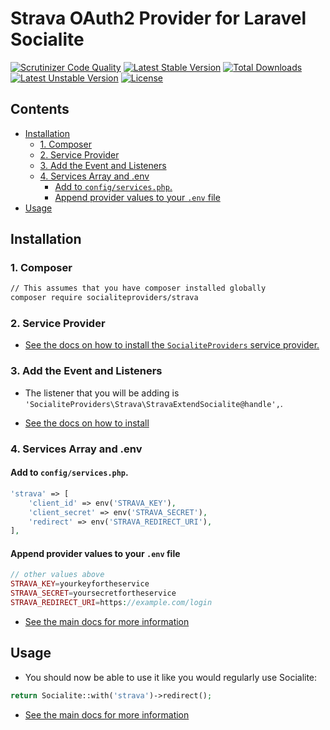 # Strava OAuth2 Provider for Laravel Socialite

[![Scrutinizer Code Quality](https://img.shields.io/scrutinizer/g/SocialiteProviders/Strava.svg?style=flat-square)](https://scrutinizer-ci.com/g/SocialiteProviders/Strava/?branch=master)
[![Latest Stable Version](https://img.shields.io/packagist/v/socialiteproviders/strava.svg?style=flat-square)](https://packagist.org/packages/socialiteproviders/strava)
[![Total Downloads](https://img.shields.io/packagist/dt/socialiteproviders/strava.svg?style=flat-square)](https://packagist.org/packages/socialiteproviders/strava)
[![Latest Unstable Version](https://img.shields.io/packagist/vpre/socialiteproviders/strava.svg?style=flat-square)](https://packagist.org/packages/socialiteproviders/strava)
[![License](https://img.shields.io/packagist/l/socialiteproviders/strava.svg?style=flat-square)](https://packagist.org/packages/socialiteproviders/strava)

<!-- START doctoc generated TOC please keep comment here to allow auto update -->
<!-- DON'T EDIT THIS SECTION, INSTEAD RE-RUN doctoc TO UPDATE -->
## Contents

- [Installation](#installation)
  - [1. Composer](#1-composer)
  - [2. Service Provider](#2-service-provider)
  - [3. Add the Event and Listeners](#3-add-the-event-and-listeners)
  - [4. Services Array and .env](#4-services-array-and-env)
    - [Add to `config/services.php`.](#add-to-configservicesphp)
    - [Append provider values to your `.env` file](#append-provider-values-to-your-env-file)
- [Usage](#usage)

<!-- END doctoc generated TOC please keep comment here to allow auto update -->


## Installation

### 1. Composer

```bash
// This assumes that you have composer installed globally
composer require socialiteproviders/strava
```

### 2. Service Provider

* [See the docs on how to install the `SocialiteProviders` service provider.](https://github.com/SocialiteProviders/Manager#2-service-provider)


### 3. Add the Event and Listeners

* The listener that you will be adding is `'SocialiteProviders\Strava\StravaExtendSocialite@handle',`.

* [See the docs on how to install](https://github.com/SocialiteProviders/Manager#3-add-the-event-and-listeners)

### 4. Services Array and .env

#### Add to `config/services.php`.

```php
'strava' => [
    'client_id' => env('STRAVA_KEY'),
    'client_secret' => env('STRAVA_SECRET'),
    'redirect' => env('STRAVA_REDIRECT_URI'),
],
```

#### Append provider values to your `.env` file

```php
// other values above
STRAVA_KEY=yourkeyfortheservice
STRAVA_SECRET=yoursecretfortheservice
STRAVA_REDIRECT_URI=https://example.com/login
```

* [See the main docs for more information](https://github.com/SocialiteProviders/Manager#4-services-array-and-env)


## Usage

* You should now be able to use it like you would regularly use Socialite:

```php
return Socialite::with('strava')->redirect();
```

* [See the main docs for more information](https://github.com/SocialiteProviders/Manager#usage)
